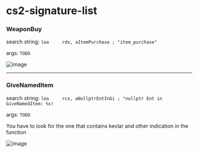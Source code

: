 # cs2-signature-list

### WeaponBuy
search string: `lea     rdx, aItemPurchase ; "item_purchase"`

args: `TODO`

![image](https://github.com/Salvatore-Als/cs2-signature-list/assets/58212852/b12fea36-db7d-441b-9280-111aafac94c6)

---

### GiveNamedItem
search string: `lea     rcx, aNullptrEntInGi ; "nullptr Ent in GiveNamedItem: %s!`

args: `TODO`

You have to look for the one that contains kevlar and other indication in the function

![image](https://github.com/Salvatore-Als/cs2-signature-list/assets/58212852/926e26df-2156-4d1c-8b2d-640c20c41c91)
